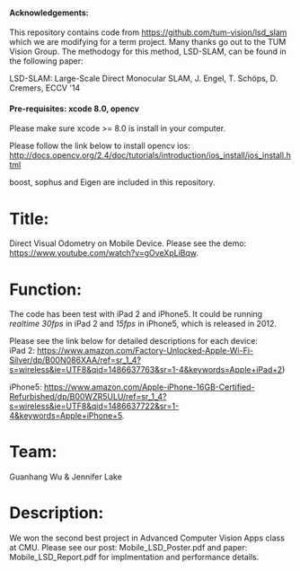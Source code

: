 #### Acknowledgements:  
This repository contains code from https://github.com/tum-vision/lsd_slam which we are modifying for a term project.  Many thanks go out to the TUM Vision Group. The methodogy for this method, LSD-SLAM, can be found in the following paper:

LSD-SLAM: Large-Scale Direct Monocular SLAM, J. Engel, T. Schöps, D. Cremers, ECCV '14

#### Pre-requisites: xcode 8.0, opencv
Please make sure xcode >= 8.0 is install in your computer.

Please follow the link below to install opencv ios:
http://docs.opencv.org/2.4/doc/tutorials/introduction/ios_install/ios_install.html

boost, sophus and Eigen are included in this repository.

# Title: 
Direct Visual Odometry on Mobile Device. Please see the demo: https://www.youtube.com/watch?v=gOveXpLiBqw.

# Function: 
The code has been test with iPad 2 and iPhone5. It could be running _realtime 30fps_ 
in iPad 2  and _15fps_ in iPhone5, which is released in 2012.

Please see the link below for detailed descriptions for each device:<br>
iPad 2: https://www.amazon.com/Factory-Unlocked-Apple-Wi-Fi-Silver/dp/B00N086XAA/ref=sr_1_4?s=wireless&ie=UTF8&qid=1486637763&sr=1-4&keywords=Apple+iPad+2)

iPhone5: https://www.amazon.com/Apple-iPhone-16GB-Certified-Refurbished/dp/B00WZR5ULU/ref=sr_1_4?s=wireless&ie=UTF8&qid=1486637722&sr=1-4&keywords=Apple+iPhone+5.

# Team:
Guanhang Wu & Jennifer Lake

# Description:
We won the second best project in Advanced Computer Vision Apps class at CMU. 
Please see our post: Mobile_LSD_Poster.pdf and paper: Mobile_LSD_Report.pdf 
for implmentation and performance details.

